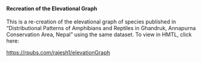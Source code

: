 #### Recreation of the Elevational Graph
This is a re-creation of the elevational graph of species published in “Distributional Patterns of Amphibians and Reptiles in Ghandruk, Annapurna Conservation Area, Nepal” using the same dataset. To view in HMTL, click here: 

https://rpubs.com/rajesh1/elevationGraph
